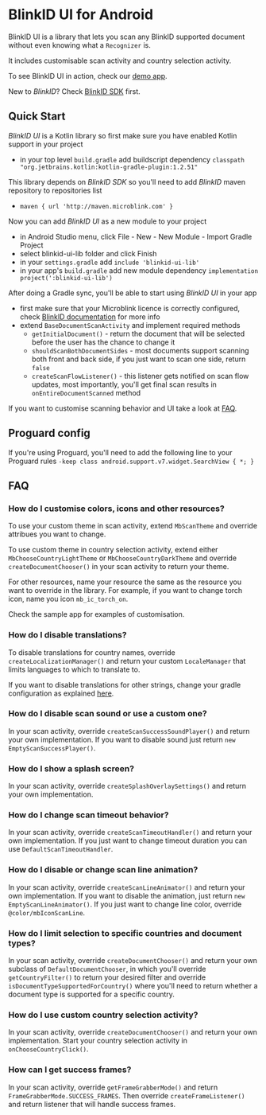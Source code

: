 # BlinkID UI for Android
BlinkID UI is a library that lets you scan any BlinkID supported document without even knowing what a `Recognizer` is.

It includes customisable scan activity and country selection activity.

To see BlinkID UI in action, check our [demo app](https://play.google.com/store/apps/details?id=com.microblink.blinkidapp).

New to _BlinkID_? Check [BlinkID SDK](https://github.com/BlinkID/blinkid-android) first.

## <a name="quickStart"></a> Quick Start
_BlinkID UI_ is a Kotlin library so first make sure you have enabled Kotlin support in your project

* in your top level `build.gradle` add buildscript dependency `classpath "org.jetbrains.kotlin:kotlin-gradle-plugin:1.2.51"`

This library depends on _BlinkID SDK_ so you'll need to add _BlinkID_ maven repository to repositories list

* `maven { url 'http://maven.microblink.com' }`

Now you can add _BlinkID UI_ as a new module to your project

* in Android Studio menu, click File - New - New Module - Import Gradle Project
* select blinkid-ui-lib folder and click Finish
* in your `settings.gradle` add `include 'blinkid-ui-lib'`
* in your app's `build.gradle` add new module dependency `implementation project(':blinkid-ui-lib')`

After doing a Gradle sync, you'll be able to start using _BlinkID UI_ in your app

* first make sure that your Microblink licence is correctly configured, check [BlinkID documentation](https://github.com/BlinkID/blinkid-android/blob/master/README.md#quickScan) for more info
* extend `BaseDocumentScanActivity` and implement required methods
	* `getInitialDocument()` - return the document that will be selected before the user has the chance to change it
	* `shouldScanBothDocumentSides` - most documents support scanning both front and back side, if you just want to scan one side, return `false`
	* `createScanFlowListener()` - this listener gets notified on scan flow updates, most importantly, you'll get final scan results in `onEntireDocumentScanned` method

If you want to customise scanning behavior and UI take a look at [FAQ](#faq).

## <a name="proguard"></a>Proguard config
If you're using Proguard, you'll need to add the following line to your Proguard rules
`-keep class android.support.v7.widget.SearchView { *; }`

## <a name="faq"></a> FAQ
### How do I customise colors, icons and other resources?
To use your custom theme in scan activity, extend `MbScanTheme` and override attribues you want to change.

To use custom theme in country selection activity, extend either `MbChooseCountryLightTheme` or `MbChooseCountryDarkTheme` and override `createDocumentChooser()` in your scan activity to return your theme.

For other resources, name your resource the same as the resource you want to override in the library. For example, if you want to change torch icon, name you icon `mb_ic_torch_on`.

Check the sample app for examples of customisation.

### How do I disable translations?
To disable translations for country names, override `createLocalizationManager()` and return your custom `LocaleManager` that limits languages to which to translate to. 

If you want to disable translations for other strings, change your gradle configuration as explained [here](https://developer.android.com/studio/build/shrink-code#unused-alt-resources).

### How do I disable scan sound or use a custom one?
In your scan activity, override `createScanSuccessSoundPlayer()` and return your own implementation. If you want to disable sound just return `new EmptyScanSuccessPlayer()`. 

### How do I show a splash screen?
In your scan activity, override `createSplashOverlaySettings()` and return your own implementation. 

### How do I change scan timeout behavior?
In your scan activity, override `createScanTimeoutHandler()` and return your own implementation. If you just want to change timeout duration you can use `DefaultScanTimeoutHandler`.

### How do I disable or change scan line animation?
In your scan activity, override `createScanLineAnimator()` and return your own implementation. If you want to disable the animation, just return `new EmptyScanLineAnimator()`. If you just want to change line color, override `@color/mbIconScanLine`.

### How do I limit selection to specific countries and document types?
In your scan activity, override `createDocumentChooser()` and return your own subclass of `DefaultDocumentChooser`, in which you'll override `getCountryFilter()` to return your desired filter and override `isDocumentTypeSupportedForCountry()` where you'll need to return whether a document type is supported for a specific country.

### How do I use custom country selection activity?
In your scan activity, override `createDocumentChooser()` and return your own implementation. Start your country selection activity in `onChooseCountryClick()`.

### How can I get success frames?
In your scan activity, override `getFrameGrabberMode()` and return `FrameGrabberMode.SUCCESS_FRAMES`. Then override `createFrameListener()` and return listener that will handle success frames.
